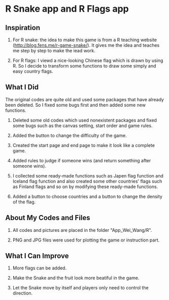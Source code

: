 # R Snake app and R Flags app

## Inspiration

1. For R snake: the idea to make this game is from a R teaching website (http://blog.fens.me/r-game-snake/). It gives me the idea and teaches me step by step to make the iead work.

2. For R flags: I viewd a nice-looking Chinese flag which is drawn by using R. So I decide to transform some functions to draw some simply and easy country flags.
 

## What I Did

The original codes are quite old and used some packages that have already been deleted. So I fixed some bugs first and then added some new functions.

1. Deleted some old codes which used nonexistent packages and fixed some bugs such as the canvas setting, start order and game rules.

2. Added the button to change the difficulty of the game.

3. Created the start page and end page to make it look like a complete game.

4. Added rules to judge if someone wins (and return something after someone wins).

5. I collected some ready-made functions such as Japen flag function and Iceland flag function and also created some other countries' flags such as Finland flags and so on by modifying these ready-made functions. 

5. Added a button to choose countries and a button to change the density of the flag.


## About My Codes and Files

1. All codes and pictures are placed in the folder "App_Wei_Wang/R".

2. PNG and JPG files were used for plotting the game or instruction part.


## What I Can Improve

1. More flags can be added.

2. Make the Snake and the fruit look more beatiful in the game.

3. Let the Snake move by itself and players only need to control the direction.

